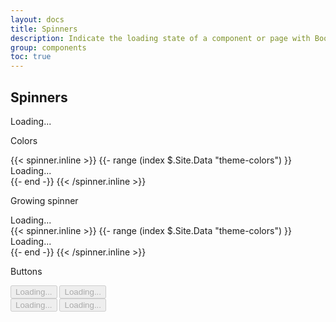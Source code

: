 ```yaml
---
layout: docs
title: Spinners
description: Indicate the loading state of a component or page with Bootstrap spinners, built entirely with HTML, CSS, and no JavaScript.
group: components
toc: true
---
```


## Spinners

<div class="bd-example-snippet bd-code-snippet p-1"><div class="bd-example m-1  border-0">

<div class="spinner-border" role="status">
  <span class="visually-hidden">Loading...</span>
</div>
</div></div>

Colors

<div class="bd-example-snippet bd-code-snippet p-1"><div class="bd-example m-1  border-0">
{{< spinner.inline >}}
{{- range (index $.Site.Data "theme-colors") }}

<div class="spinner-border text-{{ .name }}" role="status">
  <span class="visually-hidden">Loading...</span>
</div>
{{- end -}}
{{< /spinner.inline >}}
</div></div>

Growing spinner

<div class="bd-example-snippet bd-code-snippet p-1"><div class="bd-example m-1  border-0">

<div class="spinner-grow" role="status">
  <span class="visually-hidden">Loading...</span>
</div>
</div></div>

<div class="bd-example-snippet bd-code-snippet p-1"><div class="bd-example m-1  border-0">
{{< spinner.inline >}}
{{- range (index $.Site.Data "theme-colors") }}

<div class="spinner-grow text-{{ .name }}" role="status">
  <span class="visually-hidden">Loading...</span>
</div>
{{- end -}}
{{< /spinner.inline >}}
</div></div>

Buttons

<div class="bd-example-snippet bd-code-snippet p-1"><div class="bd-example m-1  border-0">
<button class="btn btn-primary" type="button" disabled>
<span class="spinner-border spinner-border-sm" role="status" aria-hidden="true"></span>
<span class="visually-hidden">Loading...</span>
</button>
<button class="btn btn-primary" type="button" disabled>
<span class="spinner-border spinner-border-sm" role="status" aria-hidden="true"></span>
Loading...
</button>

</div></div>

<div class="bd-example-snippet bd-code-snippet p-1"><div class="bd-example m-1  border-0">
<button class="btn btn-primary" type="button" disabled>
<span class="spinner-grow spinner-grow-sm" role="status" aria-hidden="true"></span>
<span class="visually-hidden">Loading...</span>
</button>
<button class="btn btn-primary" type="button" disabled>
<span class="spinner-grow spinner-grow-sm" role="status" aria-hidden="true"></span>
Loading...
</button>

</div></div>
